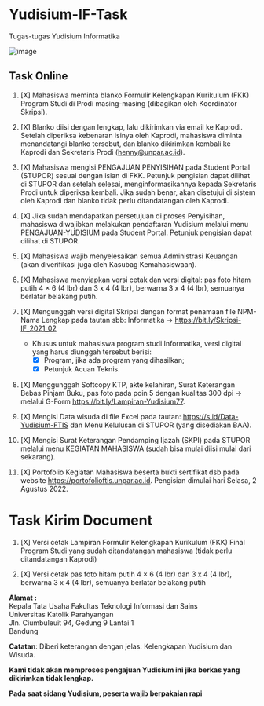 # Yudisium-IF-Task
Tugas-tugas Yudisium Informatika

![image](https://user-images.githubusercontent.com/57496224/179342019-c9f2268c-31e0-466c-82ea-5541a7b3f2e8.png)

## Task Online
1. [X] Mahasiswa meminta blanko Formulir Kelengkapan Kurikulum (FKK) Program Studi di Prodi masing-masing (dibagikan oleh Koordinator Skripsi).

2. [X] Blanko diisi dengan lengkap, lalu dikirimkan via email ke Kaprodi. Setelah diperiksa kebenaran isinya oleh Kaprodi, mahasiswa diminta menandatangi blanko tersebut, dan blanko dikirimkan kembali ke Kaprodi dan Sekretaris Prodi (henny@unpar.ac.id).

3. [X] Mahasiswa mengisi PENGAJUAN PENYISIHAN pada Student Portal (STUPOR) sesuai dengan isian di FKK. Petunjuk pengisian dapat dilihat di STUPOR dan setelah selesai, menginformasikannya kepada Sekretaris Prodi untuk diperiksa kembali. Jika sudah benar, akan disetujui di sistem oleh Kaprodi dan blanko tidak perlu ditandatangan oleh Kaprodi.

4. [X] Jika sudah mendapatkan persetujuan di proses Penyisihan, mahasiswa diwajibkan melakukan pendaftaran Yudisium melalui menu PENGAJUAN-YUDISIUM pada Student Portal. Petunjuk pengisian dapat dilihat di STUPOR.

5. [X] Mahasiswa wajib menyelesaikan semua Administrasi Keuangan (akan diverifikasi juga oleh Kasubag Kemahasiswaan).

6. [X] Mahasiswa menyiapkan versi cetak dan versi digital: pas foto hitam putih 4 × 6 (4 lbr) dan 3 x 4 (4 lbr), berwarna 3 x 4 (4 lbr), semuanya berlatar belakang putih.

7. [X] Mengunggah versi digital Skripsi dengan format penamaan file NPM-Nama Lengkap pada tautan sbb: Informatika → https://bit.ly/Skripsi-IF_2021_02
    * Khusus untuk mahasiswa program studi Informatika, versi digital yang harus diunggah tersebut berisi:
      - [X] Program, jika ada program yang dihasilkan;
      - [X] Petunjuk Acuan Teknis.
     
8. [X] Menggunggah Softcopy KTP, akte kelahiran, Surat Keterangan Bebas Pinjam Buku, pas foto pada poin 5 dengan kualitas 300 dpi → melalui G-Form https://bit.ly/Lampiran-Yudisium77.

9. [X] Mengisi Data wisuda di file Excel pada tautan: https://s.id/Data-Yudisium-FTIS dan Menu Kelulusan di STUPOR (yang disediakan BAA).

10. [X] Mengisi Surat Keterangan Pendamping Ijazah (SKPI) pada STUPOR melalui menu KEGIATAN MAHASISWA (sudah bisa mulai diisi mulai dari sekarang).

11. [X] Portofolio Kegiatan Mahasiswa beserta bukti sertifikat dsb pada website https://portofolioftis.unpar.ac.id. Pengisian dimulai hari Selasa, 2 Agustus 2022.


# Task Kirim Document
1. [X] Versi cetak Lampiran Formulir Kelengkapan Kurikulum (FKK) Final Program Studi yang sudah ditandatangan mahasiswa (tidak perlu ditandatangan Kaprodi)

2. [X] Versi cetak pas foto hitam putih 4 × 6 (4 lbr) dan 3 x 4 (4 lbr), berwarna 3 x 4 (4 lbr), semuanya berlatar belakang putih

**Alamat :** <br>
Kepala Tata Usaha Fakultas Teknologi Informasi dan Sains <br>
Universitas Katolik Parahyangan <br>
Jln. Ciumbuleuit 94, Gedung 9 Lantai 1 <br>
Bandung <br>

**Catatan**: Diberi keterangan dengan jelas: Kelengkapan Yudisium dan Wisuda.

**Kami tidak akan memproses pengajuan Yudisium ini jika berkas yang dikirimkan tidak lengkap.**

**Pada saat sidang Yudisium, peserta wajib berpakaian rapi**
